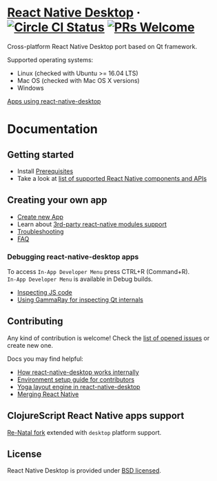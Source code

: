 # [React Native Desktop](https://github.com/status-im/react-native-desktop) &middot; [![Circle CI Status](https://circleci.com/gh/status-im/react-native-desktop.svg?style=shield)](https://circleci.com/gh/status-im/react-native-desktop) [![PRs Welcome](https://img.shields.io/badge/PRs-welcome-brightgreen.svg)](https://github.com/status-im/react-native-desktop/issues)


Cross-platform React Native Desktop port based on Qt framework.

Supported operating systems:
- Linux (checked with Ubuntu >= 16.04 LTS)
- Mac OS (checked with Mac OS X versions)
- Windows

[Apps using react-native-desktop](docs/AppsUsingRnd.md)

# Documentation
## Getting started

- Install [Prerequisites](docs/InstallPrerequisites.md)
- Take a look at [list of supported React Native components and APIs](docs/ComponentsSupport.md)


## Creating your own app
- [Create new App](docs/CreateNewApp.md)
- Learn about [3rd-party react-native modules support](docs/NativeModulesSupport.md)
- [Troubleshooting](docs/Troubleshooting.md)
- [FAQ](docs/FAQ.md)


### Debugging react-native-desktop apps

To access `In-App Developer Menu` press CTRL+R (Command+R).  
`In-App Developer Menu` is available in Debug builds.

- [Inspecting JS code](docs/InspectJs.md)
- [Using GammaRay for inspecting Qt internals](docs/InspectAppWithGammaRay.md)


## Contributing
Any kind of contribution is welcome! Check the [list of opened issues](https://github.com/status-im/react-native-desktop/issues) or create new one.

Docs you may find helpful:

- [How react-native-desktop works internally](docs/HowRNDesktopAppWorks.md)
- [Environment setup guide for contributors](docs/ContributorEnvSetup.md)
- [Yoga layout engine in react-native-desktop](docs/YogaLayoutEngine.md)
- [Merging React Native](docs/MergingReactNative.md)


## ClojureScript React Native apps support

[Re-Natal fork](https://github.com/status-im/re-natal.git) extended with `desktop` platform support.


## License

React Native Desktop is provided under [BSD licensed](./LICENSE).
